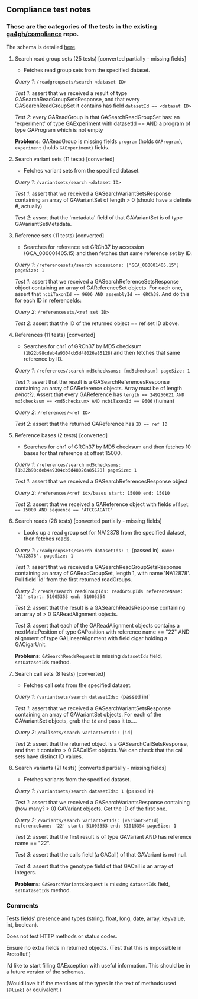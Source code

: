 ## Compliance test notes

### These are the categories of the tests in the existing [ga4gh/compliance](https://github.com/ga4gh/compliance) repo.

The schema is detailed [here](http://ga4gh.org/#/api/v0.5.1).

1. Search read group sets (25 tests) [converted partially - missing fields]
    - Fetches read group sets from the specified dataset.

    *Query 1*: `/readgroupsets/search <dataset ID>`

    *Test 1*: assert that we received a result of type GASearchReadGroupSetsResponse, and that every
              GASearchReadGroupSet it contains has field `datasetId == <dataset ID>`

    *Test 2*: every GAReadGroup in that GASearchReadGroupSet has: an 'experiment' of type GAExperiment with datasetId == <dataset ID> AND
              a program of type GAProgram which is not empty

    **Problems:** GAReadGroup is missing fields `program` (holds `GAProgram`), `experiment` (holds
`GAExperiment`) fields.

2. Search variant sets (11 tests) [converted]
    - Fetches variant sets from the specified dataset.

    *Query 1*: `/variantsets/search <dataset ID>`

    *Test 1*: assert that we received a GASearchVariantSetsResponse containing an array of GAVariantSet of length > 0
     (should have a definite #, actually)

    *Test 2*: assert that the 'metadata' field of that GAVariantSet is of type GAVariantSetMetadata.

3. Reference sets (11 tests) [converted]
    -  Searches for reference set GRCh37 by accession (GCA_000001405.15) and then fetches that same reference set by ID.

    *Query 1*: `/referencesets/search accessions: ["GCA_000001405.15"] pageSize: 1`

    *Test 1*: assert that we received a GASearchReferenceSetsResponse object containing an array of GAReferenceSet objects.  For
        each one, assert that `ncbiTaxonId == 9606 AND assemblyId == GRCh38`.  And do this for each ID in referenceIds:

    *Query 2*: `/referencesets/<ref set ID>`

    *Test 2*: assert that the ID of the returned object == ref set ID above.

4. References (11 tests) [converted]
    - Searches for chr1 of GRCh37 by MD5 checksum (`1b22b98cdeb4a9304cb5d48026a85128`) and then fetches that same reference by ID.

    *Query 1*: `/references/search md5checksums: [md5checksum] pageSize: 1`

    *Test 1*: assert that the result is a GASearchReferencesResponse containing an array of GAReference objects. Array must be of length *(what?)*.
        Assert that every GAReference has `length == 249250621 AND md5checksum == <md5checksum> AND ncbiTaxonId == 9606` (human)

    *Query 2*: `/references/<ref ID>`

    *Test 2*: assert that the returned GAReference has `ID == ref ID`

5. Reference bases (2 tests) [converted]
    - Searches for chr1 of GRCh37 by MD5 checksum and then fetches 10 bases for that reference at offset 15000.

    *Query 1*: `/references/search md5checksums: [1b22b98cdeb4a9304cb5d48026a85128] pageSize: 1`

    *Test 1*: assert that we received a GASearchReferencesResponse object

    *Query 2*: `/references/<ref id>/bases start: 15000 end: 15010`

    *Test 2*: assert that we received a GAReference object with fields `offset == 15000 AND sequence == "ATCCGACATC"`

6. Search reads (28 tests) [converted partially - missing fields]
    - Looks up a read group set for NA12878 from the specified dataset, then fetches reads.

    *Query 1*: `/readgroupsets/search datasetIds: 1 `(passed in)` name: 'NA12878', pageSize: 1`

    *Test 1*: assert that we received a GASearchReadGroupSetsResponse containing an array of GAReadGroupSet, length 1, with name 'NA12878'.
        Pull field 'id' from the first returned readGroups.

    *Query 2*: `/reads/search readGroupIds: readGroupIds referenceName: '22' start: 51005353 end: 51005354`

    *Test 2*: assert that the result is a GASearchReadsResponse containing an array of > 0 GAReadAlignment objects.

    *Test 3*: assert that each of the GAReadAlignment objects contains a nextMatePosition of type GAPosition with
        reference name == "22" AND alignment of type GALinearAlignment with field cigar holding a GACigarUnit.

    **Problems:** `GASearchReadsRequest` is missing `datasetIds` field, `setDatasetIds` method.

7. Search call sets (8 tests) [converted]
    - Fetches call sets from the specified dataset.

    *Query 1*: `/variantsets/search datasetIds: `(passed in)`

    *Test 1*: assert that we received a GASearchVariantSetsResponse containing an array of GAVariantSet objects.  For
        each of the GAVariantSet objects, grab the `id` and pass it to....

    *Query 2*: `/callsets/search variantSetIds: [id]`

    *Test 2*: assert that the returned object is a GASearchCallSetsResponse, and that it contains > 0 GACallSet objects. We can check that the
        cal sets have distinct ID values.

8. Search variants (21 tests) [converted partially - missing fields]
    - Fetches variants from the specified dataset.

    *Query 1*: `/variantsets/search datasetIds: 1 `(passed in)

    *Test 1*: assert that we received a GASearchVariantsResponse containing (how many? > 0) GAVariant objects.  Get the ID of the first one.

    *Query 2*: `/variants/search variantSetIds: [variantSetId] referenceName: '22' start: 51005353 end: 51015354 pageSize: 1`

    *Test 2*: assert that the first result is of type GAVariant AND has reference name == "22".

    *Test 3*: assert that the calls field (a GACall) of that GAVariant is not null.

    *Test 4*: assert that the genotype field of that GACall is an array of integers.

    **Problems:** `GASearchVariantsRequest` is missing `datasetIds` field, `setDatasetIds` method.

### Comments

Tests fields' presence and types (string, float, long, date, array, keyvalue, int, boolean).

Does not test HTTP methods or status codes.

Ensure no extra fields in returned objects. (Test that this is impossible in ProtoBuf.)

I'd like to start filling GAException with useful information.  This should be in a future version of the schemas.

(Would love it if the mentions of the types in the text of methods used `{@link}` or equivalent.)

